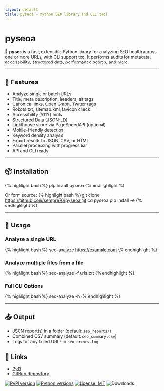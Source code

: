 ```yaml
---
layout: default
title: pyseoa - Python SEO library and CLI tool
---
```

# pyseoa

🔎 **pyseo** is a fast, extensible Python library for analyzing SEO health across one or more URLs, with CLI support too. It performs audits for metadata, accessibility, structered data, performance scores, and more.

---

## 🚀 Features

- Analyze single or batch URLs
- Title, meta description, headers, alt tags
- Canonical links, Open Graph, Twitter tags
- Robots.txt, sitemap.xml, favicon check
- Accessibility (A11Y) hints
- Structured Data (JSON-LD)
- Lighthouse score via PageSpeedAPI (optional)
- Mobile-friendly detection
- Keyword density analysis
- Export results to JSON, CSV, or HTML
- Parallel processing with progress bar
- API and CLI ready

---

## 📦 Installation

{% highlight bash %}
pip install pyseoa
{% endhighlight %}

Or form source:
{% highlight bash %}
git clone https://github.com/sempre76/pyseoa.git
cd pyseoa
pip install -e
{% endhighlight %}

---

## 🧪 Usage

### Analyze a single URL
{% highlight bash %}
seo-analyze https://example.com
{% endhighlight %}

### Analyze multiple files from a file

{% highlight bash %}
seo-analyze -f urls.txt
{% endhighlight %}

### Full CLI Options

{% highlight bash %}
seo-analyze -h
{% endhighlight %}

---

## 📤 Output

- JSON report(s) in a folder (default: `seo_reports/`)
- Combined CSV summary (default: `seo_summary.csv`)
- Logs for any failed URLs in `seo_errors.log`

## 🔗 Links
- [PyPi](https://pypi.org/project/pyseoa/0.1.0/)
- [GitHub Repository](https://github.com/sempre76/pyseoa)

[![PyPI version](https://img.shields.io/pypi/v/pyseoa.svg)](https://pypi.org/project/pyseoa/)
[![Python versions](https://img.shields.io/pypi/pyversions/pyseoa.svg)](https://pypi.org/project/pyseoa/)
[![License: MIT](https://img.shields.io/badge/license-MIT-blue.svg)](LICENSE)
![Downloads](https://static.pepy.tech/badge/pyseoa)

